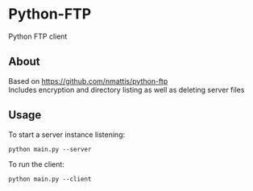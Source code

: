 # Python-FTP
Python FTP client

## About
Based on https://github.com/nmattis/python-ftp  
Includes encryption and directory listing as well as deleting server files  

## Usage

To start a server instance listening:

```python main.py --server```

To run the client:

```python main.py --client```
